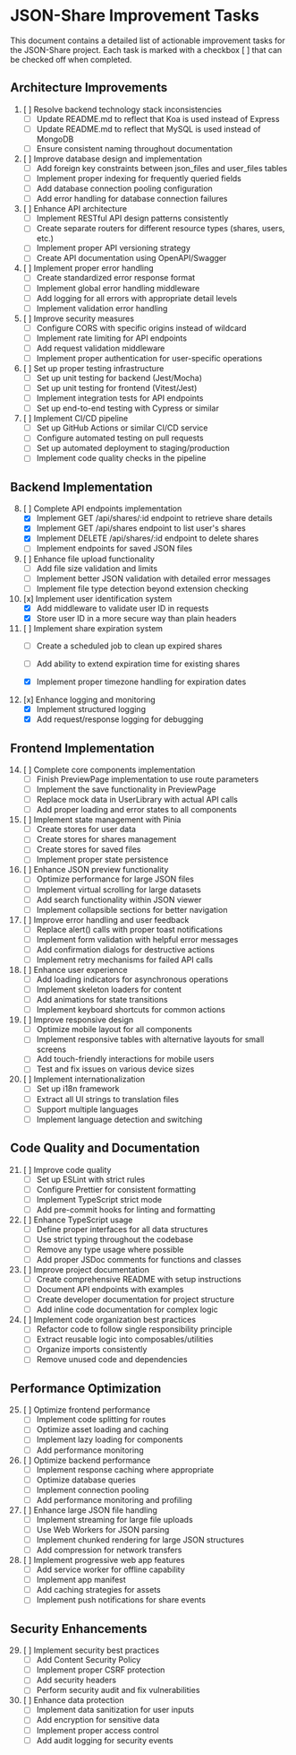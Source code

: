 # JSON-Share Improvement Tasks

This document contains a detailed list of actionable improvement tasks for the JSON-Share project. Each task is marked with a checkbox [ ] that can be checked off when completed.

## Architecture Improvements

1. [ ] Resolve backend technology stack inconsistencies
   - [ ] Update README.md to reflect that Koa is used instead of Express
   - [ ] Update README.md to reflect that MySQL is used instead of MongoDB
   - [ ] Ensure consistent naming throughout documentation

2. [ ] Improve database design and implementation
   - [ ] Add foreign key constraints between json_files and user_files tables
   - [ ] Implement proper indexing for frequently queried fields
   - [ ] Add database connection pooling configuration
   - [ ] Add error handling for database connection failures

3. [ ] Enhance API architecture
   - [ ] Implement RESTful API design patterns consistently
   - [ ] Create separate routers for different resource types (shares, users, etc.)
   - [ ] Implement proper API versioning strategy
   - [ ] Create API documentation using OpenAPI/Swagger

4. [ ] Implement proper error handling
   - [ ] Create standardized error response format
   - [ ] Implement global error handling middleware
   - [ ] Add logging for all errors with appropriate detail levels
   - [ ] Implement validation error handling

5. [ ] Improve security measures
   - [ ] Configure CORS with specific origins instead of wildcard
   - [ ] Implement rate limiting for API endpoints
   - [ ] Add request validation middleware
   - [ ] Implement proper authentication for user-specific operations

6. [ ] Set up proper testing infrastructure
   - [ ] Set up unit testing for backend (Jest/Mocha)
   - [ ] Set up unit testing for frontend (Vitest/Jest)
   - [ ] Implement integration tests for API endpoints
   - [ ] Set up end-to-end testing with Cypress or similar

7. [ ] Implement CI/CD pipeline
   - [ ] Set up GitHub Actions or similar CI/CD service
   - [ ] Configure automated testing on pull requests
   - [ ] Set up automated deployment to staging/production
   - [ ] Implement code quality checks in the pipeline

## Backend Implementation

8. [ ] Complete API endpoints implementation
   - [x] Implement GET /api/shares/:id endpoint to retrieve share details
   - [x] Implement GET /api/shares endpoint to list user's shares
   - [x] Implement DELETE /api/shares/:id endpoint to delete shares
   - [ ] Implement endpoints for saved JSON files

9. [ ] Enhance file upload functionality
   - [ ] Add file size validation and limits
   - [ ] Implement better JSON validation with detailed error messages
   - [ ] Implement file type detection beyond extension checking

10. [x] Implement user identification system
    - [x] Add middleware to validate user ID in requests
    - [x] Store user ID in a more secure way than plain headers

11. [ ] Implement share expiration system
    - [ ] Create a scheduled job to clean up expired shares
    - [ ] Add ability to extend expiration time for existing shares
    - [x] Implement proper timezone handling for expiration dates


12. [x] Enhance logging and monitoring
    - [x] Implement structured logging
    - [x] Add request/response logging for debugging

## Frontend Implementation

14. [ ] Complete core components implementation
    - [ ] Finish PreviewPage implementation to use route parameters
    - [ ] Implement the save functionality in PreviewPage
    - [ ] Replace mock data in UserLibrary with actual API calls
    - [ ] Add proper loading and error states to all components

15. [ ] Implement state management with Pinia
    - [ ] Create stores for user data
    - [ ] Create stores for shares management
    - [ ] Create stores for saved files
    - [ ] Implement proper state persistence

16. [ ] Enhance JSON preview functionality
    - [ ] Optimize performance for large JSON files
    - [ ] Implement virtual scrolling for large datasets
    - [ ] Add search functionality within JSON viewer
    - [ ] Implement collapsible sections for better navigation

17. [ ] Improve error handling and user feedback
    - [ ] Replace alert() calls with proper toast notifications
    - [ ] Implement form validation with helpful error messages
    - [ ] Add confirmation dialogs for destructive actions
    - [ ] Implement retry mechanisms for failed API calls

18. [ ] Enhance user experience
    - [ ] Add loading indicators for asynchronous operations
    - [ ] Implement skeleton loaders for content
    - [ ] Add animations for state transitions
    - [ ] Implement keyboard shortcuts for common actions

19. [ ] Improve responsive design
    - [ ] Optimize mobile layout for all components
    - [ ] Implement responsive tables with alternative layouts for small screens
    - [ ] Add touch-friendly interactions for mobile users
    - [ ] Test and fix issues on various device sizes

20. [ ] Implement internationalization
    - [ ] Set up i18n framework
    - [ ] Extract all UI strings to translation files
    - [ ] Support multiple languages
    - [ ] Implement language detection and switching

## Code Quality and Documentation

21. [ ] Improve code quality
    - [ ] Set up ESLint with strict rules
    - [ ] Configure Prettier for consistent formatting
    - [ ] Implement TypeScript strict mode
    - [ ] Add pre-commit hooks for linting and formatting

22. [ ] Enhance TypeScript usage
    - [ ] Define proper interfaces for all data structures
    - [ ] Use strict typing throughout the codebase
    - [ ] Remove any type usage where possible
    - [ ] Add proper JSDoc comments for functions and classes

23. [ ] Improve project documentation
    - [ ] Create comprehensive README with setup instructions
    - [ ] Document API endpoints with examples
    - [ ] Create developer documentation for project structure
    - [ ] Add inline code documentation for complex logic

24. [ ] Implement code organization best practices
    - [ ] Refactor code to follow single responsibility principle
    - [ ] Extract reusable logic into composables/utilities
    - [ ] Organize imports consistently
    - [ ] Remove unused code and dependencies

## Performance Optimization

25. [ ] Optimize frontend performance
    - [ ] Implement code splitting for routes
    - [ ] Optimize asset loading and caching
    - [ ] Implement lazy loading for components
    - [ ] Add performance monitoring

26. [ ] Optimize backend performance
    - [ ] Implement response caching where appropriate
    - [ ] Optimize database queries
    - [ ] Implement connection pooling
    - [ ] Add performance monitoring and profiling

27. [ ] Enhance large JSON file handling
    - [ ] Implement streaming for large file uploads
    - [ ] Use Web Workers for JSON parsing
    - [ ] Implement chunked rendering for large JSON structures
    - [ ] Add compression for network transfers

28. [ ] Implement progressive web app features
    - [ ] Add service worker for offline capability
    - [ ] Implement app manifest
    - [ ] Add caching strategies for assets
    - [ ] Implement push notifications for share events

## Security Enhancements

29. [ ] Implement security best practices
    - [ ] Add Content Security Policy
    - [ ] Implement proper CSRF protection
    - [ ] Add security headers
    - [ ] Perform security audit and fix vulnerabilities

30. [ ] Enhance data protection
    - [ ] Implement data sanitization for user inputs
    - [ ] Add encryption for sensitive data
    - [ ] Implement proper access control
    - [ ] Add audit logging for security events
